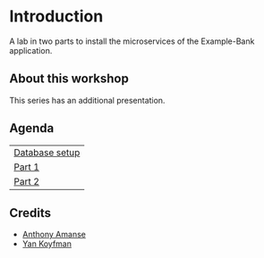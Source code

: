 # Introduction

A lab in two parts to install the microservices of the Example-Bank application.

## About this workshop

This series has an additional presentation.

## Agenda

|  |
| :--- |
| [Database setup](pg_full.md) |
| [Part 1](part1.md) |
| [Part 2](part2.md) |

## Credits

* [Anthony Amanse](https://github.com/AnthonyAmanse)
* [Yan Koyfman](https://github.com/ykoyfman)

